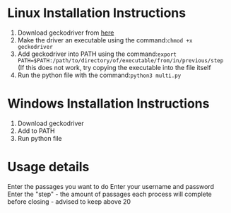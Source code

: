 # Linux Installation Instructions
1. Download geckodriver from [here](https://github.com/mozilla/geckodriver/releases)
2. Make the driver an executable using the command:```chmod +x geckodriver```
3. Add geckodriver into PATH using the command:```export PATH=$PATH:/path/to/directory/of/executable/from/in/previous/step``` (If this does not work, try copying the executable into the file itself
4. Run the python file with the command:```python3 multi.py```


# Windows Installation Instructions
1. Download geckodriver
2. Add to PATH
3. Run python file

# Usage details
Enter the passages you want to do
Enter your username and password
Enter the "step" - the amount of passages each process will complete before closing - advised to keep above 20

